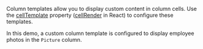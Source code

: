 Column templates allow you to display custom content in column cells. Use the [cellTemplate](/Documentation/ApiReference/UI_Components/dxDataGrid/Configuration/columns/#cellTemplate) property ([cellRender](/Documentation/ApiReference/UI_Components/dxDataGrid/Configuration/columns/#cellRender) in React) to configure these templates.

In this demo, a custom column template is configured to display employee photos in the `Picture` column.
